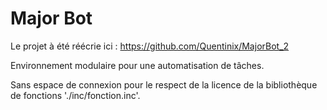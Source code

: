 # Major Bot

Le projet à été réécrie ici : https://github.com/Quentinix/MajorBot_2

Environnement modulaire pour une automatisation de tâches.

Sans espace de connexion pour le respect de la licence de la bibliothèque de fonctions './inc/fonction.inc'.
